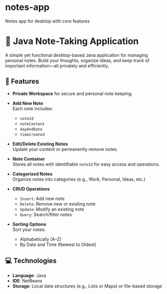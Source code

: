 # notes-app
Notes app for desktop with core features 
# 📝 Java Note-Taking Application

A simple yet functional desktop-based Java application for managing personal notes. Build your thoughts, organize ideas, and keep track of important information—all privately and efficiently.

## 🔧 Features

- **Private Workspace** for secure and personal note keeping.
- **Add New Note**  
  Each note includes:
  - `noteId`
  - `noteContent`
  - `dayAndDate`
  - `timeCreated`

- **Edit/Delete Existing Notes**  
  Update your content or permanently remove notes.

- **Note Container**  
  Stores all notes with identifiable `noteId` for easy access and operations.

- **Categorized Notes**  
  Organize notes into categories (e.g., Work, Personal, Ideas, etc.)

- **CRUD Operations**  
  - `Insert`: Add new note  
  - `Delete`: Remove new or existing note  
  - `Update`: Modify an existing note  
  - `Query`: Search/filter notes

- **Sorting Options**  
  Sort your notes:
  - Alphabetically (A–Z)
  - By Date and Time (Newest to Oldest)

## 💻 Technologies

- **Language**: Java  
- **IDE**: NetBeans  
- **Storage**: Local data structures (e.g., Lists or Maps) or file-based storage


